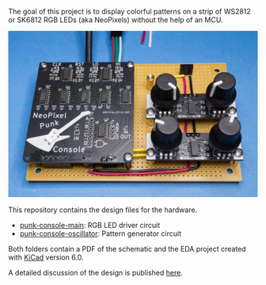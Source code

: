 The goal of this project is to display colorful patterns on a strip of WS2812 or SK6812 RGB LEDs (aka NeoPixels) without the help of an MCU.

![assembled project](images/punk-console-assembled.jpg)

This repository contains the design files for the hardware.
* [punk-console-main](neopixel-punk-main): RGB LED driver circuit
* [punk-console-oscillator](neopixel-punk-oscillator): Pattern generator circuit

Both folders contain a PDF of the schematic and the EDA project created with [KiCad](https://www.kicad.org/) version 6.0.

A detailed discussion of the design is published [here](https://hackaday.io/project/183093-neopixel-punk-console).
